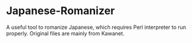 # Japanese-Romanizer
A useful tool to romanize Japanese, which requires Perl interpreter to run properly. Original files are mainly from Kawanet.
